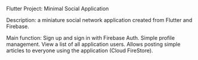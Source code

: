 Flutter Project: Minimal Social Application

Description: a miniature social network application created from Flutter and Firebase.

Main function:
    Sign up and sign in with Firebase Auth.
    Simple profile management.
    View a list of all application users.
    Allows posting simple articles to everyone using the application (Cloud FireStore).